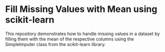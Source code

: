 # Fill Missing Values with Mean using scikit-learn

This repository demonstrates how to handle missing values in a dataset by filling them with the mean of the respective columns using the SimpleImputer class from the scikit-learn library.

